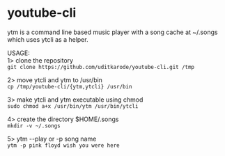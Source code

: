 # youtube-cli
ytm is a command line based music player with a song cache at ~/.songs which uses ytcli as a helper.

USAGE:  
1> clone the repository  
  `git clone https://github.com/uditkarode/youtube-cli.git /tmp`  
  
2> move ytcli and ytm to /usr/bin  
  `cp /tmp/youtube-cli/{ytm,ytcli} /usr/bin`  
  
3> make ytcli and ytm executable using chmod  
  `sudo chmod a+x /usr/bin/ytm /usr/bin/ytcli`
  
4> create the directory $HOME/.songs  
  `mkdir -v ~/.songs`
  
5> ytm --play or -p song name  
  `ytm -p pink floyd wish you were here`
